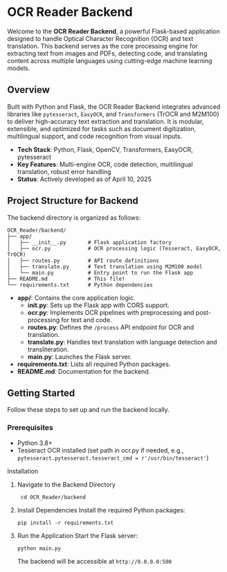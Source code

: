 # OCR Reader Backend

Welcome to the **OCR Reader Backend**, a powerful Flask-based application designed to handle Optical Character Recognition (OCR) and text translation. This backend serves as the core processing engine for extracting text from images and PDFs, detecting code, and translating content across multiple languages using cutting-edge machine learning models.

## Overview
Built with Python and Flask, the OCR Reader Backend integrates advanced libraries like `pytesseract`, `EasyOCR`, and `Transformers` (TrOCR and M2M100) to deliver high-accuracy text extraction and translation. It is modular, extensible, and optimized for tasks such as document digitization, multilingual support, and code recognition from visual inputs.

* **Tech Stack**: Python, Flask, OpenCV, Transformers, EasyOCR, pytesseract
* **Key Features**: Multi-engine OCR, code detection, multilingual translation, robust error handling
* **Status**: Actively developed as of April 10, 2025

## Project Structure for Backend

The backend directory is organized as follows:

```
OCR_Reader/backend/
├── app/
│   ├── __init__.py       # Flask application factory
│   ├── ocr.py            # OCR processing logic (Tesseract, EasyOCR, TrOCR)
│   ├── routes.py         # API route definitions
│   ├── translate.py      # Text translation using M2M100 model
│   └── main.py           # Entry point to run the Flask app
├── README.md             # This file!
└── requirements.txt      # Python dependencies
```

- **app/**: Contains the core application logic.
    - **__init__.py**: Sets up the Flask app with CORS support.
    - **ocr.py**: Implements OCR pipelines with preprocessing and post-processing for text and code.
    - **routes.py**: Defines the `/process` API endpoint for OCR and translation.
    - **translate.py**: Handles text translation with language detection and transliteration.
    - **main.py**: Launches the Flask server.
- **requirements.txt**: Lists all required Python packages.
- **README.md**: Documentation for the backend.

## Getting Started

Follow these steps to set up and run the backend locally.

### Prerequisites

- Python 3.8+
- Tesseract OCR installed (set path in ocr.py if needed, e.g., `pytesseract.pytesseract.tesseract_cmd = r'/usr/bin/tesseract'`)

Installation

1. Navigate to the Backend Directory
   ```
    cd OCR_Reader/backend
   ```

2. Install Dependencies Install the required Python packages:
    ```
    pip install -r requirements.txt
    ```
3. Run the Application Start the Flask server:
    ```
    python main.py
    ```
    The backend will be accessible at `http://0.0.0.0:500`




























